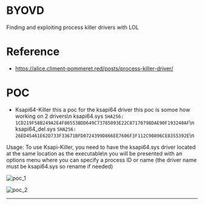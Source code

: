 # BYOVD
Finding and exploiting process killer drivers with LOL

# Reference 
- https://alice.climent-pommeret.red/posts/process-killer-driver/

# POC
- Ksapi64-Killer
this a poc for the ksapi64 driver this poc is somoe how working on 2 drivers\n
ksapi64.sys `SHA256: 1CD219F58B249A2E4F86553BDD649C73785093E22C87170798DAE90F193240AF`\n
ksapi64_del.sys `SHA256: 26ED45461E62D733F33671BFD0724399D866EE7606F3F112C90896CE8355392E`\n

Usage:
To use Ksapi-Killer, you need to have the ksapi64.sys driver located at the same location as the executable\n
you will be presented with an options menu where you can specify a process ID or name
(the driver name must be ksapi64.sys so rename if needed)


![poc_1](https://github.com/BlackSnufkin/BYOVD/assets/61916899/eeb62017-9451-4546-8903-042d8c0187f7)

![poc_2](https://github.com/BlackSnufkin/BYOVD/assets/61916899/3bed3148-c1c8-4717-8dc7-9eda926bc1ce)

--- 
